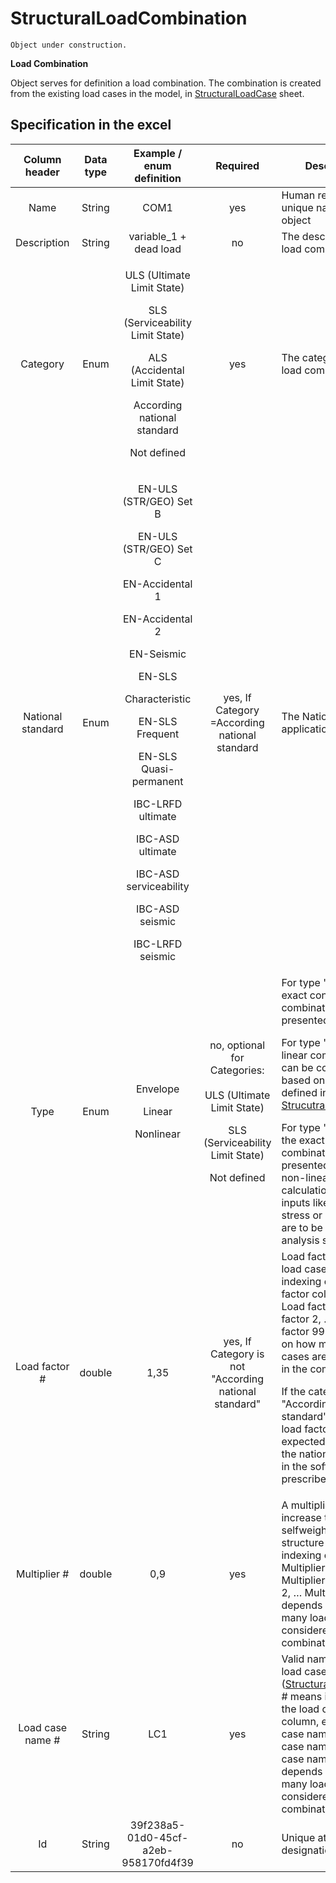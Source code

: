 # StructuralLoadCombination

```{warning}
Object under construction.
```

**Load Combination**

Object serves for definition a load combination. The combination is created from the existing load cases in the model, in [StructuralLoadCase](structuralloadcase.md) sheet.

## Specification in the excel

| Column header| Data type | Example / enum definition | Required | Description |
| :---------------------------: | :--------------: | :-------------------------------------------------------------------------------------------------------------------------------------------------------------------------------------------------------------------------------------------------------------------------------------------------------------------------------------------------------------------------------------------------------------------: | :-------------------------------------------------------------------------------------------------------------------------------------------: | -------------------------------------------------------------------------------------------------------------------------------------------------------------------------------------------------------------------------------------------------------------------------------------------------------------------------------------------------------------------------------------------------------------------------------------------------------- |
|              Name             |      String      |                                                                                                                                                                                                          COM1                                                                                                                                                                                                         |                                                                      yes                                                                      | Human readable unique name of the object                                                                                                                                                                                                                                                                                                                                                                                                                 |
|          Description          |      String      |                                                                                                                                                                                                variable\_1 + dead load                                                                                                                                                                                                |                                                                       no                                                                      | The description of the load combination                                                                                                                                                                                                                                                                                                                                                                                                                  |
|            Category           |       Enum       |                                                                                                              <p>ULS (Ultimate Limit State)</p><p></p><p>SLS (Serviceability Limit State)</p><p></p><p>ALS (Accidental Limit State)</p><p></p><p>According national standard</p><p></p><p>Not defined</p>                                                                                                              |                                                                      yes                                                                      | The category of the load combination                                                                                                                                                                                                                                                                                                                                                                                                                     |
|       National standard       |       Enum       | <p>EN-ULS (STR/GEO) Set B</p><p></p><p>EN-ULS (STR/GEO) Set C</p><p></p><p>EN-Accidental 1</p><p></p><p>EN-Accidental 2</p><p></p><p>EN-Seismic<br></p><p>EN-SLS</p><p>Characteristic</p><p></p><p>EN-SLS Frequent</p><p></p><p>EN-SLS Quasi-permanent</p><p></p><p>IBC-LRFD ultimate</p><p></p><p>IBC-ASD ultimate</p><p></p><p>IBC-ASD serviceability</p><p></p><p>IBC-ASD seismic</p><p></p><p>IBC-LRFD seismic</p> |                                                 yes, If Category =According national standard                                                 | The National code application                                                                                                                                                                                                                                                                                                                                                                                                                            |
|              Type             |       Enum       |                                                                                                                                                                                            <p>Envelope<br></p><p>Linear<br></p><p>Nonlinear                                     | <p>no, optional for Categories:<br><br>ULS (Ultimate Limit State)</p><p></p><p>SLS (Serviceability Limit State)<p>Not defined</p><p></p> | For type 'linear', the exact content of the combination is presented.</p><p></p><p>For type 'envelope', linear combinations can be composed based on relations defined in [StrucutralLoadGroup](structuralloadgroup.md).</p>For type 'nonlinear', the exact content of combination is presented. Used for non-linear calculations. Other inputs like initial stress or deformation are to be set in analysis software. |
|         Load factor #         |      double      |                                                                                                                                                                                                          1,35                                                                                                                                                                                                         |                                             yes, If Category is not "According national standard"                                             | Load factor of the load case. # means indexing of the Load factor column, e.g. Load factor 1, Load factor 2, … Load factor 99. It depends on how many load cases are considered in the combination. <p>If the category is "According national standard", then the load factor is expected to be set by the national standard in the software, not prescribed in SAF.                                                                   |
|          Multiplier #         |      double      |                                                                                                                                                                                                          0,9                                                                                                                                                                                                          |                                                                      yes                                                                      | A multiplier for e.g. increase the selfweight of the structure . # means indexing of the Multiplier column, e.g. Multiplier 1, Multiplier 2, … Multiplier 99. It depends on how many load cases are considered in combination.                                                                                                                                                                                                                             |
|        Load case name #       |      String      |                                                                                                                                                                                                          LC1                                                                                                                                                                                                          |                                                                      yes                                                                      | Valid name of the load case ([StructuralLoadCase](structuralloadcase.md)). # means indexing of the load case name column, e.g. Load case name 1, Load case name 2, … load case name 99. It depends on how many load case is considered in combination.                                                                                                                                                                                         |
|               Id              |      String      |                                                                                                                                                                                          39f238a5-01d0-45cf-a2eb-958170fd4f39                                                                                                                                                                                         |                                                                       no                                                                      | Unique attribute designation                                                                                                                                                                                                                                                                                                                                                                                                                             |
